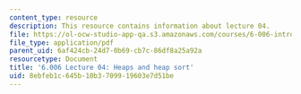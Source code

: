 ```yaml
---
content_type: resource
description: This resource contains information about lecture 04.
file: https://ol-ocw-studio-app-qa.s3.amazonaws.com/courses/6-006-introduction-to-algorithms-fall-2011/8ebfeb1c645b10b3709919603e7d51be_MIT6_006F11_lec04.pdf
file_type: application/pdf
parent_uid: 6af424cb-24d7-0b69-cb7c-86df8a25a92a
resourcetype: Document
title: '6.006 Lecture 04: Heaps and heap sort'
uid: 8ebfeb1c-645b-10b3-7099-19603e7d51be
---
```

